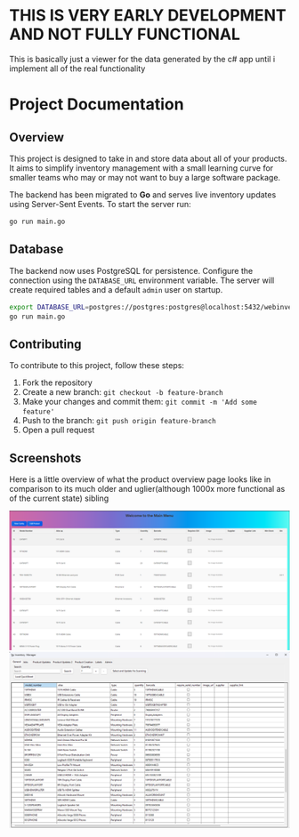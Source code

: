 # THIS IS VERY EARLY DEVELOPMENT AND NOT FULLY FUNCTIONAL

This is basically just a viewer for the data generated by the c# app until i implement all of the real functionality

# Project Documentation

## Overview

This project is designed to take in and store data about all of your products. It aims to simplify inventory management with a small learning curve for smaller teams who may or may not want to buy a large software package.

The backend has been migrated to **Go** and serves live inventory updates using Server-Sent Events. To start the server run:

```bash
go run main.go
```

## Database

The backend now uses PostgreSQL for persistence. Configure the connection using the `DATABASE_URL` environment variable. The server will create required tables and a default `admin` user on startup.

```bash
export DATABASE_URL=postgres://postgres:postgres@localhost:5432/webinventory?sslmode=disable
go run main.go
```

## Contributing

To contribute to this project, follow these steps:

1. Fork the repository
2. Create a new branch: `git checkout -b feature-branch`
3. Make your changes and commit them: `git commit -m 'Add some feature'`
4. Push to the branch: `git push origin feature-branch`
5. Open a pull request

## Screenshots

Here is a little overview of what the product overview page looks like in comparison to its much older and uglier(although 1000x more functional as of the current state) sibling

![Screenshot 1](./screenshots/MainMenu.png)
![Screenshot 2](./screenshots/csProgram.png)
